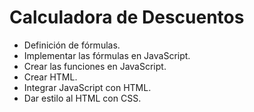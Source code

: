# Calculadora de Descuentos

- Definición de fórmulas.
- Implementar las fórmulas en JavaScript.
- Crear las funciones en JavaScript.
- Crear HTML.
- Integrar JavaScript con HTML.
- Dar estilo al HTML con CSS.